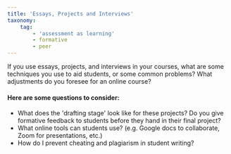 ```yaml
---
title: 'Essays, Projects and Interviews'
taxonomy:
    tag:
        - 'assessment as learning'
        - formative
        - peer
---
```



If you use essays, projects, and interviews in your courses, what are some techniques you use to aid students, or some common problems? What adjustments do you foresee for an online course?  


#### Here are some questions to consider:

- What does the 'drafting stage' look like for these projects?  Do you give formative feedback to students before they hand in their final project?
- What online tools can students use? (e.g. Google docs to collaborate, Zoom for presentations, etc.)
- How do I prevent cheating and plagiarism in student writing?
